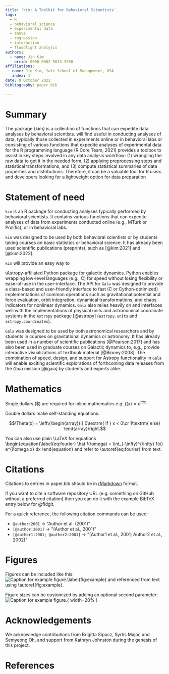 ```yaml
---
title: 'kim: A Toolkit for Behavioral Scientists'
tags:
  - R
  - behavioral science
  - experimental data
  - anova
  - regression
  - interaction
  - floodlight analysis
authors:
  - name: Jin Kim
    orcid: 0000-0002-5013-3958
affiliations:
 - name: Jin Kim, Yale School of Management, USA
   index: 1
date: 9 October 2022
bibliography: paper.bib

---
```


# Summary

The package {kim} is a collection of functions that can expedite data analyses
by behavioral scientists. 
will find useful in conducting analyses of data, typically those collected 
in experiments online or in behavioral labs or consisting of 
various functions that expedite analyses of experimental data for the R programming language (R Core Team, 2021) provides 
a toolbox to assist in key steps involved in any data analysis workflow: (1) wrangling
the raw data to get it in the needed form, (2) applying preprocessing steps and statistical
transformations, and (3) compute statistical summaries of data properties and distributions.
Therefore, it can be a valuable tool for R users and developers looking for a lightweight option
for data preparation

# Statement of need

`kim` is an R package for conducting analyses typically performed by 
behavioral scientists. It contains various functions that can expedite
analyses of data from experiments conducted online (e.g., MTurk or Prolific),
or in behavioral labs.

`kim` was designed to be used by both behavioral scientists or by students 
taking courses on basic statistics or behavioral science. It has already 
been used scientific publications (preprints), such as [@kim:2021] and 
[@kim:2022].

`kim` will provide an easy way to 

tAstropy-affiliated Python package for galactic dynamics. Python
enables wrapping low-level languages (e.g., C) for speed without losing
flexibility or ease-of-use in the user-interface. The API for `Gala` was
designed to provide a class-based and user-friendly interface to fast (C or
Cython-optimized) implementations of common operations such as gravitational
potential and force evaluation, orbit integration, dynamical transformations,
and chaos indicators for nonlinear dynamics. `Gala` also relies heavily on and
interfaces well with the implementations of physical units and astronomical
coordinate systems in the `Astropy` package [@astropy] (`astropy.units` and
`astropy.coordinates`).

`Gala` was designed to be used by both astronomical researchers and by
students in courses on gravitational dynamics or astronomy. It has already been
used in a number of scientific publications [@Pearson:2017] and has also been
used in graduate courses on Galactic dynamics to, e.g., provide interactive
visualizations of textbook material [@Binney:2008]. The combination of speed,
design, and support for Astropy functionality in `Gala` will enable exciting
scientific explorations of forthcoming data releases from the *Gaia* mission
[@gaia] by students and experts alike.

# Mathematics

Single dollars ($) are required for inline mathematics e.g. $f(x) = e^{\pi/x}$

Double dollars make self-standing equations:

$$\Theta(x) = \left\{\begin{array}{l}
0\textrm{ if } x < 0\cr
1\textrm{ else}
\end{array}\right.$$

You can also use plain \LaTeX for equations
\begin{equation}\label{eq:fourier}
\hat f(\omega) = \int_{-\infty}^{\infty} f(x) e^{i\omega x} dx
\end{equation}
and refer to \autoref{eq:fourier} from text.

# Citations

Citations to entries in paper.bib should be in
[rMarkdown](http://rmarkdown.rstudio.com/authoring_bibliographies_and_citations.html)
format.

If you want to cite a software repository URL (e.g. something on GitHub without a preferred
citation) then you can do it with the example BibTeX entry below for @fidgit.

For a quick reference, the following citation commands can be used:
- `@author:2001`  ->  "Author et al. (2001)"
- `[@author:2001]` -> "(Author et al., 2001)"
- `[@author1:2001; @author2:2001]` -> "(Author1 et al., 2001; Author2 et al., 2002)"

# Figures

Figures can be included like this:
![Caption for example figure.\label{fig:example}](figure.png)
and referenced from text using \autoref{fig:example}.

Figure sizes can be customized by adding an optional second parameter:
![Caption for example figure.](figure.png){ width=20% }

# Acknowledgements

We acknowledge contributions from Brigitta Sipocz, Syrtis Major, and Semyeong
Oh, and support from Kathryn Johnston during the genesis of this project.

# References
